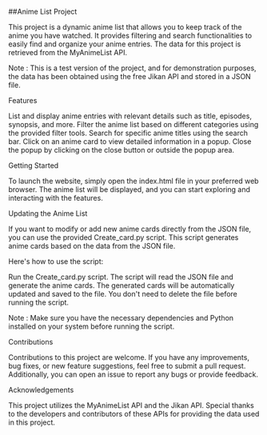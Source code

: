 ##Anime List Project


This project is a dynamic anime list that allows you to keep track of the anime you have watched. It provides filtering and search functionalities to easily find and organize your anime entries. The data for this project is retrieved from the MyAnimeList API.

Note : This is a test version of the project, and for demonstration purposes, the data has been obtained using the free Jikan API and stored in a JSON file.


Features

List and display anime entries with relevant details such as title, episodes, synopsis, and more.
Filter the anime list based on different categories using the provided filter tools.
Search for specific anime titles using the search bar.
Click on an anime card to view detailed information in a popup.
Close the popup by clicking on the close button or outside the popup area.


Getting Started

To launch the website, simply open the index.html file in your preferred web browser. The anime list will be displayed, and you can start exploring and interacting with the features.


Updating the Anime List

If you want to modify or add new anime cards directly from the JSON file, you can use the provided Create_card.py script. This script generates anime cards based on the data from the JSON file.

Here's how to use the script:

Run the Create_card.py script.
The script will read the JSON file and generate the anime cards.
The generated cards will be automatically updated and saved to the file. You don't need to delete the file before running the script.

Note : Make sure you have the necessary dependencies and Python installed on your system before running the script.

Contributions

Contributions to this project are welcome. If you have any improvements, bug fixes, or new feature suggestions, feel free to submit a pull request. Additionally, you can open an issue to report any bugs or provide feedback.


Acknowledgements

This project utilizes the MyAnimeList API and the Jikan API. Special thanks to the developers and contributors of these APIs for providing the data used in this project.


